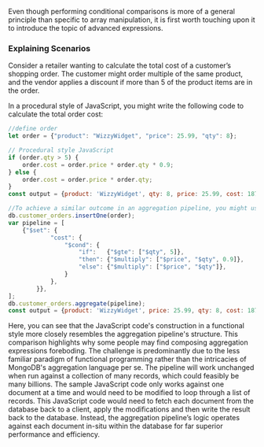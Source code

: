 Even though performing conditional comparisons is more of a general principle than specific to array manipulation, it is first worth touching upon it to introduce the topic of advanced expressions.

### Explaining Scenarios
Consider a retailer wanting to calculate the total cost of a customer’s shopping order. 
The customer might order multiple of the same product, and the vendor applies a discount if more than 5 of the product items are in the order.

In a procedural style of JavaScript, you might write the following code to calculate the total order cost:

```js
//define order
let order = {"product": "WizzyWidget", "price": 25.99, "qty": 8};

// Procedural style JavaScript
if (order.qty > 5) {
    order.cost = order.price * order.qty * 0.9;
} else {
    order.cost = order.price * order.qty;
}
const output = {product: 'WizzyWidget', qty: 8, price: 25.99, cost: 187.128}

//To achieve a similar outcome in an aggregation pipeline, you might use the following:
db.customer_orders.insertOne(order);
var pipeline = [
    {"$set": {
            "cost": {
                "$cond": {
                    "if":   {"$gte": ["$qty", 5]},
                    "then": {"$multiply": ["$price", "$qty", 0.9]},
                    "else": {"$multiply": ["$price", "$qty"]},
                }
            },
        }},
];
db.customer_orders.aggregate(pipeline);
const output = {product: 'WizzyWidget', price: 25.99, qty: 8, cost: 187.128}
```

Here, you can see that the JavaScript code's construction in a functional style more closely resembles the aggregation pipeline's structure. 
This comparison highlights why some people may find composing aggregation expressions foreboding. 
The challenge is predominantly due to the less familiar paradigm of functional programming rather than the intricacies of MongoDB's aggregation language per se.
The pipeline will work unchanged when run against a collection of many records, which could feasibly be many billions.
The sample JavaScript code only works against one document at a time and would need to be modified to loop through a list of records. 
This JavaScript code would need to fetch each document from the database back to a client, apply the modifications and then write the result back to the database. 
Instead, the aggregation pipeline’s logic operates against each document in-situ within the database for far superior performance and efficiency.

